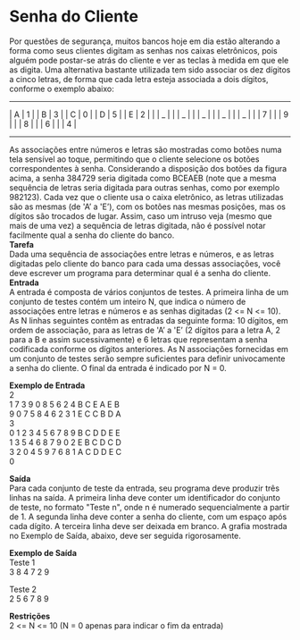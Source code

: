 # ****Senha do Cliente**** <br>

Por questões de segurança, muitos bancos hoje em dia estão alterando a forma como seus clientes digitam as senhas nos caixas eletrônicos, pois alguém pode postar-se atrás do cliente e ver as teclas à medida em que ele as digita.
Uma alternativa bastante utilizada tem sido associar os dez dígitos a cinco letras, de forma que cada letra esteja associada a dois dígitos, conforme o exemplo abaixo: <br>

 ___ ___  
| A | 1 | | B | 3 | | C | 0 | | D | 5 | | E | 2 |
|   | _ | |   | _ | |   | _ | |   | _ | |   | _ |
|   | 7 | |   | 9 | |   | 8 | |   | 6 | |   | 4 |
___  ___ 
As associações entre números e letras são mostradas como botões numa tela sensível ao toque, permitindo que o cliente selecione os botões correspondentes à senha. Considerando a disposição dos botões da figura acima, a senha 384729 seria digitada como BCEAEB (note que a mesma sequência de letras seria digitada para outras senhas, como por exemplo 982123). Cada vez que o cliente usa o caixa eletrônico, as letras utilizadas são as mesmas (de 'A’ a 'E’), com os botões nas mesmas posições, mas os dígitos são trocados de lugar. Assim, caso um intruso veja (mesmo que mais de uma vez) a sequência de letras digitada, não é possível notar facilmente qual a senha do cliente do banco.<br>
****Tarefa**** <br>
Dada uma sequência de associações entre letras e números, e as letras digitadas pelo cliente do banco para cada uma dessas associações, você deve escrever um programa para determinar qual é a senha do cliente.
****Entrada**** <br>
A entrada é composta de vários conjuntos de testes. A primeira linha de um conjunto de testes contém um inteiro N, que indica o número de associações entre letras e números e as senhas digitadas (2 <= N <= 10). As N linhas seguintes contêm as entradas da seguinte forma: 10 dígitos, em ordem de associação, para as letras de 'A’ a 'E’ (2 dígitos para a letra A, 2 para a B e assim sucessivamente) e 6 letras que representam a senha codificada conforme os dígitos anteriores. As N associações fornecidas em um conjunto de testes serão sempre suficientes para definir univocamente a senha do cliente. O final da entrada é indicado por N = 0.<br>

**Exemplo de Entrada** <br>
2 <br>
1 7 3 9 0 8 5 6 2 4 B C E A E B <br>
9 0 7 5 8 4 6 2 3 1 E C C B D A <br>
3 <br>
0 1 2 3 4 5 6 7 8 9 B C D D E E <br>
1 3 5 4 6 8 7 9 0 2 E B C D C D <br>
3 2 0 4 5 9 7 6 8 1 A C D D E C <br>
0 <br>

****Saída**** <br>
Para cada conjunto de teste da entrada, seu programa deve produzir três linhas na saída. A primeira linha deve conter um identificador do conjunto de teste, no formato "Teste n", onde n é numerado sequencialmente a partir de 1. A segunda linha deve conter a senha do cliente, com um espaço após cada dígito. A terceira linha deve ser deixada em branco. A grafia mostrada no Exemplo de Saída, abaixo, deve ser seguida rigorosamente. <br>

**Exemplo de Saída** <br>
Teste 1 <br>
3 8 4 7 2 9 <br>

Teste 2 <br>
2 5 6 7 8 9 <br>

****Restrições**** <br>
2 <= N <= 10 (N = 0 apenas para indicar o fim da entrada)